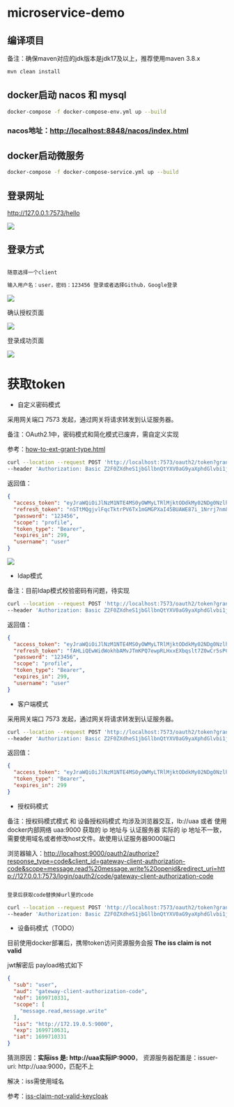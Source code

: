 # microservice-demo

## 编译项目

备注：确保maven对应的jdk版本是jdk17及以上，推荐使用maven 3.8.x

``` bash
mvn clean install
```

## docker启动 nacos 和 mysql

``` bash
docker-compose -f docker-compose-env.yml up --build
```

### nacos地址：<http://localhost:8848/nacos/index.html>

## docker启动微服务

``` bash
docker-compose -f docker-compose-service.yml up --build
```

## 登录网址

<http://127.0.0.1:7573/hello>

<img src="./img/login-with-oauth2.0.png">

## 登录方式

```bash

随意选择一个client

输入用户名：user，密码：123456 登录或者选择Github，Google登录
```

<img src="./img/login-page.png">



确认授权页面

<img src="./img/consent.jpg">



登录成功页面

<img src="./img/hello-gateway.png">



# 获取token

* 自定义密码模式

采用网关端口 7573 发起，通过网关将请求转发到认证服务器。

备注：OAuth2.1中，密码模式和简化模式已废弃，需自定义实现

参考：[how-to-ext-grant-type.html](https://docs.spring.io/spring-authorization-server/docs/current/reference/html/guides/how-to-ext-grant-type.html)

``` bash
curl --location --request POST 'http://localhost:7573/oauth2/token?grant_type=authorization_password&username=user&password=123456&scope=profile' \
--header 'Authorization: Basic Z2F0ZXdheS1jbGllbnQtYXV0aG9yaXphdGlvbi1jb2RlOnNlY3JldA=='
```

返回值：

```json
{
  "access_token": "eyJraWQiOiJlNzM1NTE4MS0yOWMyLTRlMjktODdkMy02NDg0NzlhYzYwYjQiLCJhbGciOiJSUzI1NiJ9.eyJzdWIiOiJ1c2VyIiwiYXVkIjoiZ2F0ZXdheS1jbGllbnQtYXV0aG9yaXphdGlvbi1jb2RlIiwibmJmIjoxNjk5NzE0MTc4LCJzY29wZSI6WyJwcm9maWxlIl0sImlzcyI6Imh0dHA6Ly8xNzIuMTguMC41OjkwMDAiLCJleHAiOjE2OTk3MTQ0NzgsImlhdCI6MTY5OTcxNDE3OH0.hhsgREdP40WXQ7FZiIQ8BN4Zzr2ljf5pX9DOzRESTA51WWzm5DcxJziyaBEEM__7P2vzMurBIwSoIMLP_y8OKWJ4hRUh1fSHxv0NBNvhYk7gYU5rF_ZgnXZJ__7keQUnSv9YYSu9j_IoSohMJiW_MDBEICXqCG0TOAXNKAmnI4LYVGVFJ1Sj5LKFOtDmdETf0beJfMejUugEXSXDFXbOpmyd-ZkI094NJ-feKdR-snzv-3662NejtRc8XNRUmvO6uP7XehE7OJsnh858KKI9r3t7civxi5PlINarcl9Hc8c1mAa0mn2-nHcNPhGWUrC4X2EKTmZ8oTzPpk6eLg6EEg",
  "refresh_token": "nSTtMQgjvlFqcTktrPV6Tx1mGMGPXaI45BUAWE87i_1Nrrj7nm8ze9aqZ6LAEejzF4Tu1PjlbmpiBPYkImjw8CoPB49mY-peUaoZCFrP67R56BJ5HuBrOjtv_Qh6R6gA",
  "password": "123456",
  "scope": "profile",
  "token_type": "Bearer",
  "expires_in": 299,
  "username": "user"
}
```

<img src="./img/curl-password.png">

* ldap模式

备注：目前ldap模式校验密码有问题，待实现

``` bash
curl --location --request POST 'http://localhost:7573/oauth2/token?grant_type=authorization_ldap&username=user&password=123456&scope=profile' \
--header 'Authorization: Basic Z2F0ZXdheS1jbGllbnQtYXV0aG9yaXphdGlvbi1jb2RlOnNlY3JldA=='
```

返回值：

```json
{
  "access_token": "eyJraWQiOiJlNzM1NTE4MS0yOWMyLTRlMjktODdkMy02NDg0NzlhYzYwYjQiLCJhbGciOiJSUzI1NiJ9.eyJzdWIiOiJ1c2VyIiwiYXVkIjoiZ2F0ZXdheS1jbGllbnQtYXV0aG9yaXphdGlvbi1jb2RlIiwibmJmIjoxNjk5NzE0MjYxLCJzY29wZSI6WyJwcm9maWxlIl0sImlzcyI6Imh0dHA6Ly8xNzIuMTguMC41OjkwMDAiLCJleHAiOjE2OTk3MTQ1NjEsImlhdCI6MTY5OTcxNDI2MX0.Kzh7QpyLFeQ9jXKCdobYLQxVbQHwMiBDM2mLuM_icwfnd1QgPBoyOeKp7Gy-73dgVD16rIu3mfwXkA0Z0bBZKv1jRk53WCylnrWkGqZlgn70tRtk6n-J5ft0BD02Hgd47gBcqskNCHG5GgCll9gPKxJDNA5haA1om6O6Ht3Rzh8VK7GLp_bt1yZ0q-ykx0zd5aNEBSsCKnqwJZldPmM46F787pbgdux9BOHgs6qUB4mfrMh3-23VL4MESJeLEwZM7PyXe03IOWrvAaleUYKwBnA_WIPS-XrMzt95pbatGZSFnu4JeP1QvsHf5p9CxSBBnPqwUg3Dykyz6aLEenJOpg",
  "refresh_token": "fAHLiQEwWidWokhbAMvJTmKPQ7ewpRLHxxEXbqslt7Z0wCr5sPCRP9nVIzV5A7AdmaF7eSk498KtuovqGZFWK4UdB2AWbqZpIADpEBF7A_quJ1z5iN8xQeZ4_-Dvhq0T",
  "password": "123456",
  "scope": "profile",
  "token_type": "Bearer",
  "expires_in": 299,
  "username": "user"
}
```

* 客户端模式

采用网关端口 7573 发起，通过网关将请求转发到认证服务器。

```bash
curl --location --request POST 'http://localhost:7573/oauth2/token?grant_type=client_credentials' \
--header 'Authorization: Basic Z2F0ZXdheS1jbGllbnQtYXV0aG9yaXphdGlvbi1jb2RlOnNlY3JldA=='
```
返回值：

```json
{
  "access_token": "eyJraWQiOiJlNzM1NTE4MS0yOWMyLTRlMjktODdkMy02NDg0NzlhYzYwYjQiLCJhbGciOiJSUzI1NiJ9.eyJzdWIiOiJnYXRld2F5LWNsaWVudC1hdXRob3JpemF0aW9uLWNvZGUiLCJhdWQiOiJnYXRld2F5LWNsaWVudC1hdXRob3JpemF0aW9uLWNvZGUiLCJuYmYiOjE2OTk3MTQzMzYsImlzcyI6Imh0dHA6Ly8xNzIuMTguMC41OjkwMDAiLCJleHAiOjE2OTk3MTQ2MzYsImlhdCI6MTY5OTcxNDMzNn0.IqTPdYFo6BzZCZ_KQoAAVLQGRZKZ3nRFsce2LY9cPy96pkb66Co8TLP8VauExNxOPrwPPwnn1BwVKxBoJ6riNvhM-c5D1IxChkKHbmgzDfJpOH8w1KTNO7YompixU-Vy5V1RDEkR6uWZqhko3wIam75zqAJffFtgSK0QvBodVxEL3JgBhafFaisMxPLo5VCWupTScT9I0M372iUxvYkrtAHmhfBAIdxgNJk-KktZco3VWkSUA1CVc_kfqUq5dpc0oDoeDNKkoj4z-TxOhyrhqwifjNGDJ1B6KFZdfQ99kN7RH81LJkLGuR-FdapE4sxRRZmHsGGZK-lEmO6GudkLhQ",
  "token_type": "Bearer",
  "expires_in": 299
}
```

* 授权码模式

备注：授权码模式模式 和 设备授权码模式 均涉及浏览器交互，lb://uaa 或者 使用docker内部网络 uaa:9000 获取的 ip 地址与 认证服务器
实际的 ip 地址不一致，需要使用域名或者修改host文件。故使用认证服务器9000端口

浏览器输入：<http://localhost:9000/oauth2/authorize?response_type=code&client_id=gateway-client-authorization-code&scope=message.read%20message.write%20openid&redirect_uri=http://127.0.0.1:7573/login/oauth2/code/gateway-client-authorization-code>

```bash

登录后获取code替换掉url里的code

curl --location --request POST 'http://localhost:7573/oauth2/token?grant_type=authorization_code&code=yZBLYiRmhI2TBV6284YdBUP-9fQiPY_bXjtI0hi2PcxX3WQN7yuubJC2KAB2YyMnS3SxTJvcrzlLlhyehkyPibWdhlRNnCv-UFLCy5u7Ydd9f4Ntp1XYHmSzhHGki7UM&redirect_uri=http://127.0.0.1:7573/login/oauth2/code/gateway-client-authorization-code' \
--header 'Authorization: Basic Z2F0ZXdheS1jbGllbnQtYXV0aG9yaXphdGlvbi1jb2RlOnNlY3JldA=='
```

* 设备码模式（TODO）

目前使用docker部署后，携带token访问资源服务会报 **The iss claim is not valid**

jwt解密后 payload格式如下

```json
{
  "sub": "user",
  "aud": "gateway-client-authorization-code",
  "nbf": 1699710331,
  "scope": [
    "message.read,message.write"
  ],
  "iss": "http://172.19.0.5:9000",
  "exp": 1699710631,
  "iat": 1699710331
}
```

猜测原因：**实际iss 是: http://uaa实际IP:9000**， 资源服务器配置是：issuer-uri: http://uaa:9000，匹配不上

解决：iss需使用域名

参考：[iss-claim-not-valid-keycloak](https://stackoverflow.com/questions/72854439/iss-claim-not-valid-keycloak)

